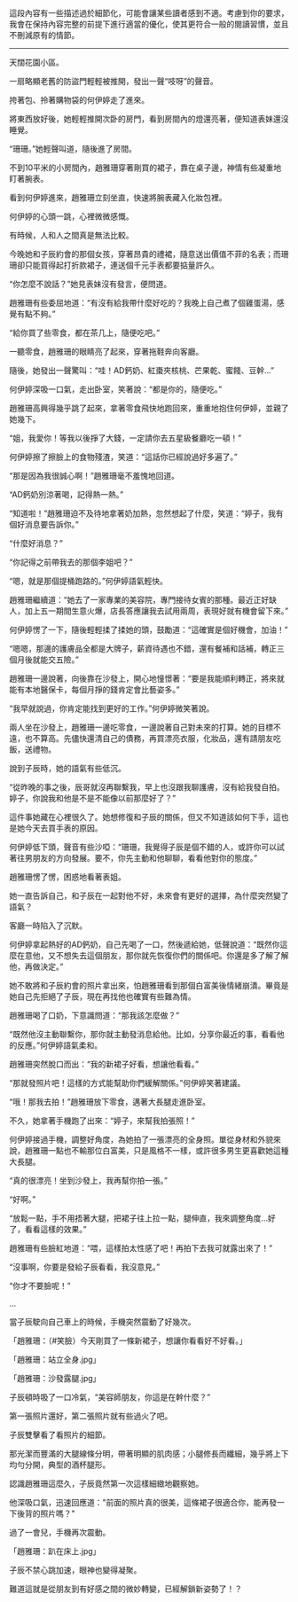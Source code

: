 這段內容有一些描述過於細節化，可能會讓某些讀者感到不適。考慮到你的要求，我會在保持內容完整的前提下進行適當的優化，使其更符合一般的閱讀習慣，並且不刪減原有的情節。

---

天闊花園小區。

一扇略顯老舊的防盜門輕輕被推開，發出一聲“吱呀”的聲音。

挎著包、拎著購物袋的何伊婷走了進來。

將東西放好後，她輕輕推開次卧的房門，看到房間內的燈還亮著，便知道表妹還沒睡覺。

“珊珊。”她輕聲叫道，隨後進了房間。

不到10平米的小房間內，趙雅珊穿著剛買的裙子，靠在桌子邊，神情有些凝重地盯著腕表。

看到何伊婷進來，趙雅珊立刻坐直，快速將腕表藏入化妝包裡。

何伊婷的心頭一跳，心裡微微感慨。

有時候，人和人之間真是無法比較。

今晚她和子辰約會的那個女孩，穿著昂貴的禮裙，隨意送出價值不菲的名表；而珊珊卻只能買得起打折款裙子，連送個千元手表都要掂量許久。

“你怎麼不說話？”她見表妹沒有發言，便問道。

趙雅珊有些委屈地道：“有沒有給我帶什麼好吃的？我晚上自己煮了個雞蛋湯，感覺有點不夠。”

“給你買了些零食，都在茶几上，隨便吃吧。”

一聽零食，趙雅珊的眼睛亮了起來，穿著拖鞋奔向客廳。

隨後，她發出一聲驚叫：“哇！AD鈣奶、紅棗夾核桃、芒果乾、蜜餞、豆幹...”

何伊婷深吸一口氣，走出卧室，笑著說：“都是你的，隨便吃。”

趙雅珊高興得幾乎跳了起來，拿著零食飛快地跑回來，重重地抱住何伊婷，並親了她幾下。

“姐，我愛你！等我以後掙了大錢，一定請你去五星級餐廳吃一頓！”

何伊婷擦了擦臉上的食物殘渣，笑道：“這話你已經說過好多遍了。”

“那是因為我很誠心啊！”趙雅珊毫不羞愧地回道。

“AD鈣奶別涼著喝，記得熱一熱。”

“知道啦！”趙雅珊迫不及待地拿著奶加熱，忽然想起了什麼，笑道：“婷子，我有個好消息要告訴你。”

“什麼好消息？”

“你記得之前帶我去的那個李姐吧？”

“嗯，就是那個提桶跑路的。”何伊婷語氣輕快。

趙雅珊繼續道：“她去了一家專業的美容院，專門接待女賓的那種。最近正好缺人，加上五一期間生意火爆，店長答應讓我去試用兩周，表現好就有機會留下來。”

何伊婷愣了一下，隨後輕輕揉了揉她的頭，鼓勵道：“這確實是個好機會，加油！”

“嗯嗯，那邊的護膚品全都是大牌子，薪資待遇也不錯，還有餐補和話補，轉正三個月後就能交五險。”

趙雅珊一邊說著，向後靠在沙發上，開心地憧憬著：“要是我能順利轉正，將來就能有本地醫保卡，每個月掙的錢肯定會比藝姿多。”

“我早就說過，你肯定能找到更好的工作。”何伊婷微笑著說。

兩人坐在沙發上，趙雅珊一邊吃零食，一邊說著自己對未來的打算。她的目標不遠，也不算高。先儘快還清自己的債務，再買漂亮衣服，化妝品，還有請朋友吃飯，送禮物。

說到子辰時，她的語氣有些低沉。

“從昨晚的事之後，辰哥就沒再聯繫我，早上也沒跟我聊護膚，沒有給我發自拍。婷子，你說我和他是不是不能像以前那麼好了？”

這件事她藏在心裡很久了。她想修復和子辰的關係，但又不知道該如何下手，這也是她今天去買手表的原因。

何伊婷低下頭，聲音有些沙啞：“珊珊，我覺得子辰是個不錯的人，或許你可以試著往男朋友的方向發展。要不，你先主動和他聊聊，看看他對你的態度。”

趙雅珊愣了愣，困惑地看著表姐。

她一直告訴自己，和子辰在一起對他不好，未來會有更好的選擇，為什麼突然變了語氣？

客廳一時陷入了沉默。

何伊婷拿起熱好的AD鈣奶，自己先喝了一口，然後遞給她，低聲說道：“既然你這麼在意他，又不想失去這個朋友，那你就先恢復你們的關係吧。你還是多了解了解他，再做決定。”

她不敢將和子辰約會的照片拿出來，怕趙雅珊看到那個白富美後情緒崩潰。畢竟是她自己先拒絕了子辰，現在再找他也確實有些難為情。

趙雅珊喝了口奶，下意識問道：“那我該怎麼做？”

“既然他沒主動聯繫你，那你就主動發消息給他。比如，分享你最近的事，看看他的反應。”何伊婷語氣柔和。

趙雅珊突然脫口而出：“我的新裙子好看，想讓他看看。”

“那就發照片吧！這樣的方式能幫助你們緩解關係。”何伊婷笑著建議。

“哦！那我去拍！”趙雅珊放下零食，邁著大長腿走進卧室。

不久，她拿著手機跑了出來：“婷子，來幫我拍張照！”

何伊婷接過手機，調整好角度，為她拍了一張漂亮的全身照。單從身材和外貌來說，趙雅珊一點也不輸那位白富美，只是風格不一樣，或許很多男生更喜歡她這種大長腿。

“真的很漂亮！坐到沙發上，我再幫你拍一張。”

“好啊。”

“放鬆一點，手不用捂著大腿，把裙子往上拉一點，腿伸直，我來調整角度…好了，看看這樣的效果。”

趙雅珊有些臉紅地道：“喂，這樣拍太性感了吧！再拍下去我可就露出來了！”

“沒事啊，你要是發給子辰看看，我沒意見。”

“你才不要臉呢！”

...

當子辰駛向自己車上的時候，手機突然震動了好幾次。

「趙雅珊：（#笑臉）今天剛買了一條新裙子，想讓你看看好不好看。」

「趙雅珊：站立全身.jpg」

「趙雅珊：沙發露腿.jpg」

子辰頓時吸了一口冷氣，“美容師朋友，你這是在幹什麼？”

第一張照片還好，第二張照片就有些過火了吧。

子辰雙擊看了看照片的細節。  

那光潔而豐滿的大腿線條分明，帶著明顯的肌肉感；小腿修長而纖細，幾乎將上下均勻分開，典型的酒杯腿形。  

認識趙雅珊這麼久，子辰竟然第一次這樣細緻地觀察她。  

他深吸口氣，迅速回應道："前面的照片真的很美，這條裙子很適合你，能再發一下後背的照片嗎？"  

過了一會兒，手機再次震動。  

「趙雅珊：趴在床上.jpg」  

子辰不禁心跳加速，眼神也變得凝聚。  

難道這就是從朋友到有好感之間的微妙轉變，已經解鎖新姿勢了！？